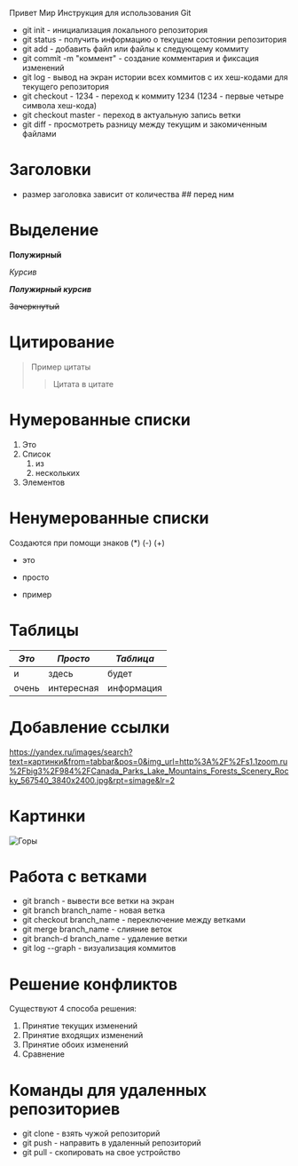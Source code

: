 Привет
Мир
Инструкция для использования Git

* git init - инициализация локального репозитория
* git status - получить информацию о текущем состоянии репозитория
* git add - добавить файл или файлы к следующему коммиту
* git commit -m "коммент" - создание комментария и фиксация изменений
* git log - вывод на экран истории всех коммитов с их хеш-кодами для текущего репозитория
* git checkout - 1234 - переход к коммиту 1234 (1234 - первые четыре символа хеш-кода)
* git checkout master - переход в актуальную запись ветки
* git diff - просмотреть разницу между текущим и закомиченным файлами
# Заголовки
* размер заголовка зависит от количества ## перед ним
# Выделение
**Полужирный**

*Курсив*

***Полужирный курсив***

~~Зачеркнутый~~

# Цитирование
> Пример цитаты
>> Цитата в цитате

# Нумерованные списки
1. Это
1. Список
    1. из 
    1. нескольких
1. Элементов
# Ненумерованные списки
Создаются при помощи знаков (*) (-) (+)
- это 
* просто
+ пример

# Таблицы

| *Это*    | *Просто*   | *Таблица*  |
| ---------|------------|------------|
| и        | здесь      | будет      |
|очень     |интересная  |информация  |
# Добавление ссылки
https://yandex.ru/images/search?text=картинки&from=tabbar&pos=0&img_url=http%3A%2F%2Fs1.1zoom.ru%2Fbig3%2F984%2FCanada_Parks_Lake_Mountains_Forests_Scenery_Rocky_567540_3840x2400.jpg&rpt=simage&lr=2
# Картинки

![Горы](%D0%B3%D0%BE%D1%80%D1%8B.jpg)

# Работа с ветками
- git branch - вывести все ветки на экран
- git branch branch_name - новая ветка
- git checkout branch_name - переключение между ветками
- git merge branch_name - слияние веток
- git branch-d branch_name - удаление ветки
- git log --graph - визуализация коммитов

# Решение конфликтов
Существуют 4 способа решения:
1. Принятие текущих изменений
2. Принятие входящих изменений
3. Принятие обоих изменений
4. Сравнение

# Команды для удаленных репозиториев
- git clone - взять чужой репозиторий
- git push - направить в удаленный репозиторий
- git pull - скопировать на свое устройство

